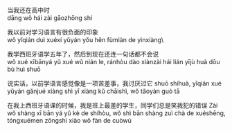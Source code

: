 当我还在高中时\
dāng wǒ hái zài gāozhōng shí

我以前对学习语言有很负面的印象\
wǒ yǐqián duì xuéxí yǔyán yǒu hěn fùmiàn de yìnxiàng\

我学西班牙语学五年了，然后到现在还连一句话都不会说\
wǒ xué xībānyá yǔ xué wǔ nián le, ránhòu dào xiànzài hái lián yījù huà dōu bù huì shuō

说实话，以前学语言感觉像是一项苦差事，我讨厌过它
shuō shíhuà, yǐqián xué yǔyán gǎnjué xiàng shì yī xiàng kǔ chāishì, wǒ tǎoyàn guò tā

在我上西班牙语课的时候，我是班上最差的学生，同学们总是笑我犯的错误
Zài wǒ shàng xī bān yá yǔ kè de shíhòu, wǒ shì bān shàng zuì chà de xuéshēng, tóngxuémen zǒngshì xiào wǒ fàn de cuòwù
